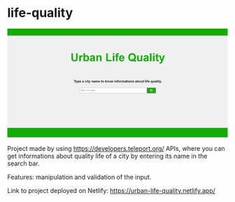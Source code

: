 # life-quality

![](src/images/screenshot.PNG)

Project made by using https://developers.teleport.org/ APIs, where you can get informations about quality life of a city by entering its name in the search bar.

Features: manipulation and validation of the input.

Link to project deployed on Netlify: https://urban-life-quality.netlify.app/
